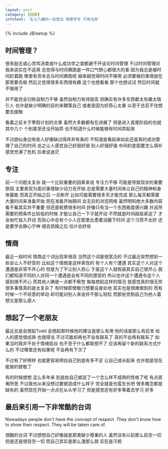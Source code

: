 ```yaml
---
layout: post
category: [隨筆]
infotext: '乱七八糟的一些想法 随便写写 不用当真'
---
```

{% include JB/setup %}

## 时间管理？

很多励志或心灵鸡汤类或什么成功学之类都避不开谈论时间管理 不过时间管理对我来说实在不适用 
总觉得与时间赛跑是一件口气野心都很大的事 因为我总是被时间赶着跑 哪里有资本去与时间赛跑呢 
越来越觉得时间不够用 必须要做的事情放在那里要去做 然后又觉得很多东西很有趣 这个也想看看 
那个也想试试 然后时间就不够用了

并不能完全归咎自制力不够 虽然自制力有待提高 但确实有许多东西都太有趣太吸引人 
也许是缺少明确的目的来鞭策自己 或者是因为好奇心太重 以至于总忍不住想要去接触
 
看着之前关于寒假计划的文章 虽然大多数都有在进展了 但是进入首尾阶段的也就其中几个 
个别甚至还没开始弄 也不知道什么时候能够有时间弄起来

不过貌似身边有些人好像缺过得井井有条的 不知道是看起来如此还是真的成功管理了自己的时间 
总之让人感觉自己好弱好弱 别人好强好强 中间的差距要怎么填补 感觉充满了危机 后者说迷茫

## 专注

前一个问题太复杂 就一个比较重要的因素来说 专注力不够 可能是导致现状的重要原因 
主要表现为面对事情缺少动力去开始 总是需要大量时间来让自己的精神和身体蓄能 
而真正开始之后 一旦断开 比如可能需要很多天才能完成 那么每天都需要大量时间来准备开始
而在准备开始期间 会无目的浏览网络 虽然明知绝大多数内容看不看其实并不重要 但还是耗费很多时间 
好像只有当一个东西极度感兴趣 并且所需要的预条件比较低的时候 才能让自己一下子就开动
不然就是时间超级紧迫了 才会匆忙投入开动 否则心中总有个小人在那里怂恿着消磨下时间
这个习惯不太好 还是要学会静心宁神 褪去骄躁之后 估计会好些

## 情商

最近一段时间 情商这个词出现率很高 当然这个词是很宽泛的 不过最近突然想到一些会让人不好受的 
比如这个情商是这样表现的 有个人有个遭遇 其实这个人对这个遭遇是非常不开心的 但是为了不让别人担心 
于是这个人就假装其实自己很开心 我们都知道不同的人对同一个遭遇是会有不同的感受的 
所以也许这个遭遇令这个人感到很不开心 而其他人确是一点都不察觉 每每想起这样的情况 就感觉真的很无奈 
很多事情真的是太复杂了 有时候即使极力想要设身处地 其实也是很难做到的 而有时候一个不经意的举动 
却可能对别人来说并不那么轻松 而那些克制自己为他人着想又是那么感人

## 想起了一个老朋友

最近总是会想起Todd 会想起那时候他的建议是那么有用 他的话是那么有启发 给人的感觉很成熟 也很得当 
不过可能却再也不会有联系了 真的不会再有联系了 如果当时我并不处于情绪低谷 也不至于什么都联想不了 
应该再留个新的联系方式什么的 不过哪里还有如果呢 不会再有下次了

不过有了好榜样 也就更容易明白自己到底有多不足 让自己成长起来 也许就是现在能做的致敬了

有的时候想想 这么多年来 到底给自己塑造了一个怎么样不成熟的性格了呢 有点匪夷所思 
不过我也从来没想过要塑造成什么样子 完全就是也蛮生长吧 很多概念都是缺失的 
虽然现在开始一点点在从头学习了 但是感觉还有好多等着去学习 好多

## 最后来引用一下非常酷的台词

Nowadays people don't have the concept of respect. They don't know how to show their respect. 
They will be taken care of.

很酷的台词 不过想想自己好像就是那类缺少尊重的人 虽然没有以前那么目空一切 但是还是很目空一切 
而自己其实是那么渣那么弱 实在是汗颜